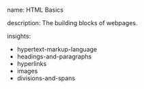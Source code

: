 name: HTML Basics

description: The building blocks of webpages.

insights:
  - hypertext-markup-language
  - headings-and-paragraphs
  - hyperlinks
  - images
  - divisions-and-spans
